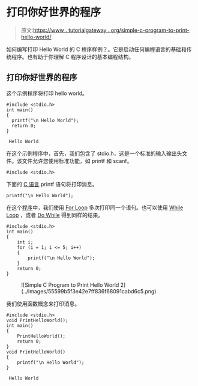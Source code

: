 # 打印你好世界的程序

> 原文:[https://www . tutorialgateway . org/simple-c-program-to-print-hello-world/](https://www.tutorialgateway.org/simple-c-program-to-print-hello-world/)

如何编写打印 Hello World 的 C 程序样例？。它是启动任何编程语言的基础和传统程序。也有助于你理解 C 程序设计的基本编程结构。

## 打印你好世界的程序

这个示例程序将打印 hello world。

```
#include <stdio.h>
int main()
{
  printf("\n Hello World");
  return 0;
}
```

```
 Hello World
```

在这个示例程序中，首先，我们包含了 stdio.h，这是一个标准的输入输出头文件。该文件允许您使用标准功能，如 printf 和 scanf。

```
#include <stdio.h>
```

下面的 [C 语言](https://www.tutorialgateway.org/c-programming/) printf 语句将打印消息。

```
printf("\n Hello World");
```

在这个[程序](https://www.tutorialgateway.org/c-programming-examples/)中，我们使用 [For Loop](https://www.tutorialgateway.org/for-loop-in-c-programming/) 多次打印同一个语句。也可以使用 [While Loop](https://www.tutorialgateway.org/while-loop-in-c/) ，或者 [Do While](https://www.tutorialgateway.org/do-while-loop-in-c/) 得到同样的结果。

```
#include <stdio.h>
int main()
{
	int i;
	for (i = 1; i <= 5; i++)
	{
		printf("\n Hello World");
	}
	return 0;
}
```

<figure class="wp-block-image">![Simple C Program to Print Hello World 2](../Images/55599b5f3e42e7ff836f68091cabd6c5.png)</figure>

我们使用函数概念来打印消息。

```
#include <stdio.h>
void PrintHelloWorld();
int main()
{
	PrintHelloWorld();
	return 0;
}
void PrintHelloWorld()
{
	printf("\n Hello World");
}
```

```
 Hello World
```